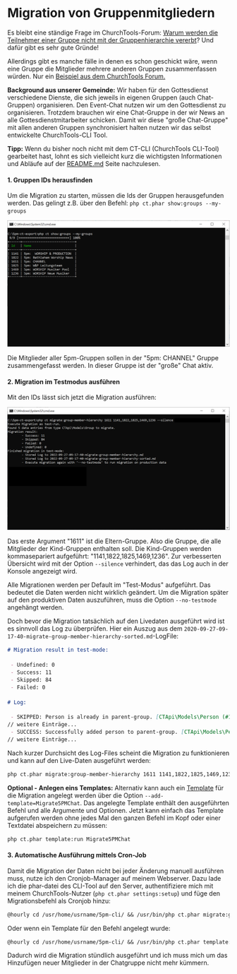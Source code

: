 # Migration von Gruppenmitgliedern

Es bleibt eine ständige Frage im ChurchTools-Forum: [Warum werden die Teilnehmer einer Gruppe nicht mit der Gruppenhierarchie vererbt](https://forum.church.tools/topic/6963/gruppenmitglieder-automatisch-in-%C3%BCbergeordnete-gruppen-einf%C3%BCgen/9)? Und dafür gibt es sehr gute Gründe!

Allerdings gibt es manche fälle in denen es schon geschickt wäre, wenn eine Gruppe die Mitglieder mehrere anderen Gruppen zusammenfassen würden. Nur ein [Beispiel aus dem ChurchTools Forum.](https://forum.church.tools/topic/8808/untergeordnete-gruppen-im-chat?_=1664277637704)

**Background aus unserer Gemeinde:** Wir haben für den Gottesdienst verschiedene Dienste, die sich jeweils in eigenen Gruppen (auch Chat-Gruppen) organisieren. Den Event-Chat nutzen wir um den Gottesdienst zu organisieren. Trotzdem brauchen wir eine Chat-Gruppe in der wir News an alle Gottesdienstmitarbeiter schicken. Damit wir diese "große Chat-Gruppe" mit allen anderen Gruppen synchronisiert halten nutzen wir das selbst entwickelte ChurchTools-CLI Tool.

**Tipp:** Wenn du bisher noch nicht mit dem CT-CLI (ChurchTools CLI-Tool) gearbeitet hast, lohnt es sich vielleicht kurz
die wichtigsten Informationen und Abläufe auf der [README.md](../../README.md) Seite nachzulesen.

#### 1. Gruppen IDs herausfinden

Um die Migration zu starten, müssen die Ids der Gruppen herausgefunden werden. Das gelingt z.B. über den Befehl: `php ct.phar show:groups --my-groups`

![ShowGroups-Befehl](migrate-group-members-show-groups.PNG)

Die Mitglieder aller 5pm-Gruppen sollen in der "5pm: CHANNEL" Gruppe zusammengefasst werden. In dieser Gruppe ist der "große" Chat aktiv. 

#### 2. Migration im Testmodus ausführen

Mit den IDs lässt sich jetzt die Migration ausführen:

![Migration-Befehl](migrate-group-members-migrate-silence.PNG)

Das erste Argument "1611" ist die Eltern-Gruppe. Also die Gruppe, die alle Mitglieder der Kind-Gruppen enthalten soll. Die Kind-Gruppen werden kommasepariert aufgeführt: "1141,1822,1825,1469,1236". Zur verbesserten Übersicht wird mit der Option `--silence` verhindert, das das Log auch in der Konsole angezeigt wird. 

Alle Migrationen werden per Default im "Test-Modus" aufgeführt. Das bedeutet die Daten werden nicht wirklich geändert. Um die Migration später auf den produktiven Daten auszuführen, muss die Option `--no-testmode` angehängt werden. 

Doch bevor die Migration tatsächlich auf den Livedaten ausgeführt wird ist es sinnvoll das Log zu überprüfen. Hier ein Auszug aus dem `2020-09-27-09-17-40-migrate-group-member-hierarchy-sorted.md`-LogFile:

```md
# Migration result in test-mode:

 - Undefined: 0
 - Success: 11
 - Skipped: 84
 - Failed: 0

# Log:

 - SKIPPED: Person is already in parent-group. [CTApi\Models\Person (#1322; Luke Smith)]
// weitere Einträge...
 - SUCCESS: Successfully added person to parent-group. [CTApi\Models\Person (#1301; John Smith)]
// weitere Einträge...
```

Nach kurzer Durchsicht des Log-Files scheint die Migration zu funktionieren und kann auf den Live-Daten ausgeführt werden:

```bash
php ct.phar migrate:group-member-hierarchy 1611 1141,1822,1825,1469,1236 --silence --no-testmode
```

**Optional - Anlegen eins Templates:** Alternativ kann auch ein [Template](./../../README.md#33-templates) für die Migration angelegt werden über die Option `--add-template=Migrate5PMChat`. Das angelegte Template enthält den ausgeführten Befehl und alle Argumente und Optionen. Jetzt kann einfach das Template aufgerufen werden ohne jedes Mal den ganzen Befehl im Kopf oder einer Textdatei abspeichern zu müssen:

```bash
php ct.phar template:run Migrate5PMChat
```


#### 3. Automatische Ausführung mittels Cron-Job

Damit die Migration der Daten nicht bei jeder Änderung manuell ausführen muss, nutze ich den Cronjob-Manager auf meinem Webserver. Dazu lade ich die phar-datei des CLI-Tool auf den Server, authentifiziere mich mit meinem ChurchTools-Nutzer (`php ct.phar settings:setup`) und füge den Migrationsbefehl als Cronjob hinzu:

```txt
@hourly cd /usr/home/usrname/5pm-cli/ && /usr/bin/php ct.phar migrate:group-member-hierarchy 1611 1141,1822,1825,1469,1236 --silence --no-testmode >> /dev/null 2>&1
```

Oder wenn ein Template für den Befehl angelegt wurde:

```txt
@hourly cd /usr/home/usrname/5pm-cli/ && /usr/bin/php ct.phar template:run Migrate5PMChat >> /dev/null 2>&1
```


Dadurch wird die Migration stündlich ausgeführt und ich muss mich um das Hinzufügen neuer Mitglieder in der Chatgruppe nicht mehr kümmern.